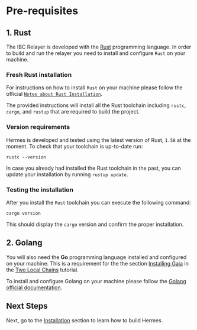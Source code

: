 # Pre-requisites

## 1. Rust

The IBC Relayer is developed with the [Rust](https://www.rust-lang.org) programming language. In order to build and run the relayer you need to install and configure `Rust` on your machine.

### Fresh Rust installation

For instructions on how to install `Rust` on your machine please follow the official [`Notes about Rust Installation`](https://www.rust-lang.org/tools/install).

The provided instructions will install all the Rust toolchain including `rustc`, `cargo`, and `rustup` that are required to build the project.

### Version requirements

Hermes is developed and tested using the latest version of Rust, `1.58` at
the moment. To check that your toolchain is up-to-date run:

```shell
rustc --version
```

In case you already had installed the Rust toolchain in the past, you can
update your installation by running `rustup update`.

### Testing the installation

After you install the `Rust` toolchain you can execute the following command:

```shell
cargo version
```

This should display the `cargo` version and confirm the proper installation.

## 2. Golang

You will also need the __Go__ programming language installed and configured on your machine. This is a requirement for the the section [Installing Gaia](./tutorials/local-chains/gaia.md) in the [Two Local Chains](./tutorials/local-chains/index.md) tutorial.

To install and configure Golang on your machine please follow the [Golang official documentation](https://golang.org/doc/install).

## Next Steps

Next, go to the [Installation](./installation.md) section to learn how to build Hermes.
